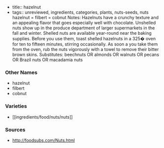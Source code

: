 - title:: hazelnut
- tags:: unreviewed, ingredients, categories, plants, nuts-seeds, nuts
hazelnut = filbert = cobnut Notes: Hazelnuts have a crunchy texture and an appealing flavor that goes especially well with chocolate. Unshelled nuts show up in the produce department of larger supermarkets in the fall and winter. Shelled nuts are available year-round near the baking supplies. Before you use them, toast shelled hazelnuts in a 325� oven for ten to fifteen minutes, stirring occasionally. As soon a you take them from the oven, rub the nuts vigorously with a towel to remove their bitter brown skins. Substitutes: beechnuts OR almonds OR walnuts OR pecans OR Brazil nuts OR macadamia nuts

### Other Names

* hazelnut
* filbert
* cobnut

### Varieties

* [[ingredients/food/nuts/nuts]]

### Sources
* http://foodsubs.com/Nuts.html
